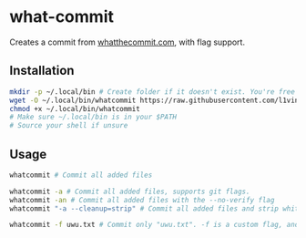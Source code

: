 # what-commit

Creates a commit from [whatthecommit.com](http://whatthecommit.com/), with flag support.

## Installation

```bash
mkdir -p ~/.local/bin # Create folder if it doesn't exist. You're free to save the file anywhere you want, this is just standard
wget -O ~/.local/bin/whatcommit https://raw.githubusercontent.com/l1ving/what-commit/master/whatcommit
chmod +x ~/.local/bin/whatcommit
# Make sure ~/.local/bin is in your $PATH
# Source your shell if unsure
```

## Usage

```bash
whatcommit # Commit all added files
```

```bash
whatcommit -a # Commit all added files, supports git flags.
whatcommit -an # Commit all added files with the --no-verify flag
whatcommit "-a --cleanup=strip" # Commit all added files and strip whitespace from file
```

```bash
whatcommit -f uwu.txt # Commit only "uwu.txt". -f is a custom flag, and will not be passed to git.
```
